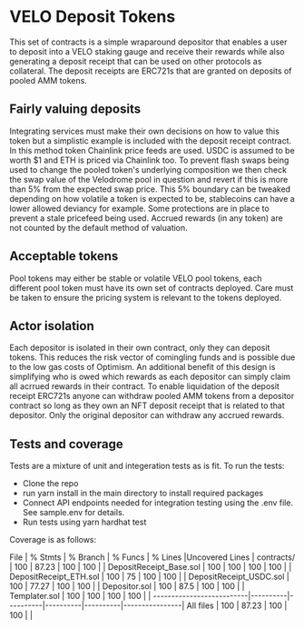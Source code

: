 # VELO Deposit Tokens

This set of contracts is a simple wraparound depositor that enables a user to deposit into a VELO staking gauge and receive their rewards while also generating a deposit receipt that can be used on other protocols as collateral. The deposit receipts are  ERC721s that are granted on deposits of  pooled AMM tokens.

## Fairly valuing deposits
Integrating services must make their own decisions on how to value this token but a simplistic example is included with the deposit receipt contract. In this method token Chainlink price feeds are used. USDC is assumed to be worth $1 and ETH is priced via Chainlink too. To prevent flash swaps being used to change the pooled token's underlying composition we then check the swap value of the Velodrome pool in question and revert if this is more than 5% from the expected swap price.
This 5% boundary can be tweaked depending on how volatile a token is expected to be, stablecoins can have a lower allowed deviancy for example.
Some protections are in place to prevent a stale pricefeed being used. Accrued rewards (in any token) are not counted by the default method of valuation.

## Acceptable tokens
Pool tokens may either be stable or volatile VELO pool tokens, each different pool token must have its own set of contracts deployed. Care must be taken to ensure the pricing system is relevant to the tokens deployed. 


## Actor isolation
Each depositor is isolated in their own contract, only they can deposit tokens. This reduces the risk vector of comingling funds and is possible due to the low gas costs of Optimism. An additional benefit of this design is simplifying who is owed which rewards as each depositor can simply claim all acrrued rewards in their contract. 
To enable liquidation of the deposit receipt ERC721s anyone can withdraw pooled AMM tokens from a depositor contract so long as they own an NFT deposit receipt 
that is related to that depositor. Only the original depositor can withdraw any accrued rewards.


## Tests and coverage

Tests are a mixture of unit and integeration tests as is fit. To run the tests:

- Clone the repo
- run yarn install in the main directory to install required packages
- Connect API endpoints needed for integration testing using the .env file. See sample.env for details.
- Run tests using yarn hardhat test


Coverage is as follows:

File                      |  % Stmts | % Branch |  % Funcs |  % Lines |Uncovered Lines |
 contracts/               |      100 |    87.23 |      100 |      100 |                |
  DepositReceipt_Base.sol |      100 |      100 |      100 |      100 |                |
  DepositReceipt_ETH.sol  |      100 |       75 |      100 |      100 |                |
  DepositReceipt_USDC.sol |      100 |    77.27 |      100 |      100 |                |
  Depositor.sol           |      100 |     87.5 |      100 |      100 |                |
  Templater.sol           |      100 |      100 |      100 |      100 |                |
--------------------------|----------|----------|----------|----------|----------------|
All files                 |      100 |    87.23 |      100 |      100 |                |



